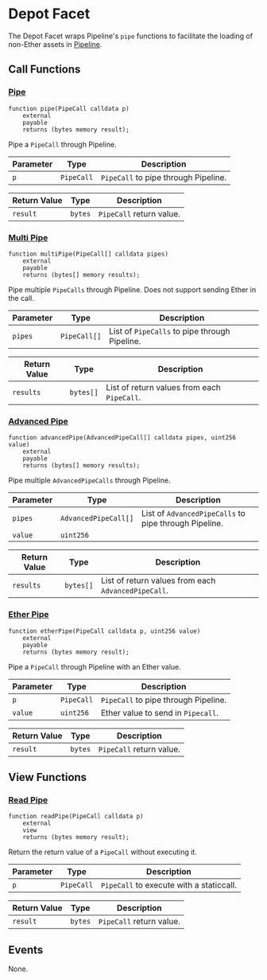 # Depot Facet

The Depot Facet wraps Pipeline's `pipe` functions to facilitate the loading of non-Ether assets in [Pipeline](https://evmpipeline.org/).

## Call Functions

### [Pipe](https://github.com/BeanstalkFarms/Beanstalk/blob/master/protocol/contracts/beanstalk/farm/DepotFacet.sol#L30)

```solidity
function pipe(PipeCall calldata p)
    external
    payable
    returns (bytes memory result);
```

Pipe a `PipeCall` through Pipeline.

| Parameter | Type       | Description                          |
| --------- | ---------- | ------------------------------------ |
| `p`       | `PipeCall` | `PipeCall` to pipe through Pipeline. |

| Return Value | Type    | Description              |
| ------------ | ------- | ------------------------ |
| `result`     | `bytes` | `PipeCall` return value. |

### [Multi Pipe](https://github.com/BeanstalkFarms/Beanstalk/blob/master/protocol/contracts/beanstalk/farm/DepotFacet.sol#L44)

```solidity
function multiPipe(PipeCall[] calldata pipes)
    external
    payable
    returns (bytes[] memory results);
```

Pipe multiple `PipeCalls` through Pipeline. Does not support sending Ether in the call.

| Parameter | Type         | Description                                   |
| --------- | ------------ | --------------------------------------------- |
| `pipes`   | `PipeCall[]` | List of `PipeCalls` to pipe through Pipeline. |

| Return Value | Type      | Description                                 |
| ------------ | --------- | ------------------------------------------- |
| `results`    | `bytes[]` | List of return values from each `PipeCall`. |

### [Advanced Pipe](https://github.com/BeanstalkFarms/Beanstalk/blob/master/protocol/contracts/beanstalk/farm/DepotFacet.sol#L57)

```solidity
function advancedPipe(AdvancedPipeCall[] calldata pipes, uint256 value)
    external
    payable
    returns (bytes[] memory results);
```

Pipe multiple `AdvancedPipeCalls` through Pipeline.

| Parameter | Type                 | Description                                           |
| --------- | -------------------- | ----------------------------------------------------- |
| `pipes`   | `AdvancedPipeCall[]` | List of `AdvancedPipeCalls` to pipe through Pipeline. |
| `value`   | `uint256`            |                                                       |

| Return Value | Type      | Description                                         |
| ------------ | --------- | --------------------------------------------------- |
| `results`    | `bytes[]` | List of return values from each `AdvancedPipeCall`. |

### [Ether Pipe](https://github.com/BeanstalkFarms/Beanstalk/blob/master/protocol/contracts/beanstalk/farm/DepotFacet.sol#L72)

```solidity
function etherPipe(PipeCall calldata p, uint256 value)
    external
    payable
    returns (bytes memory result);
```

Pipe a `PipeCall` through Pipeline with an Ether value.

| Parameter | Type       | Description                          |
| --------- | ---------- | ------------------------------------ |
| `p`       | `PipeCall` | `PipeCall` to pipe through Pipeline. |
| `value`   | `uint256`  | Ether value to send in `Pipecall`.   |

| Return Value | Type    | Description              |
| ------------ | ------- | ------------------------ |
| `result`     | `bytes` | `PipeCall` return value. |

## View Functions

### [Read Pipe](https://github.com/BeanstalkFarms/Beanstalk/blob/master/protocol/contracts/beanstalk/farm/DepotFacet.sol#L86)

```solidity
function readPipe(PipeCall calldata p)
    external
    view
    returns (bytes memory result);
```

Return the return value of a `PipeCall` without executing it.

| Parameter | Type       | Description                              |
| --------- | ---------- | ---------------------------------------- |
| `p`       | `PipeCall` | `PipeCall` to execute with a staticcall. |

| Return Value | Type    | Description              |
| ------------ | ------- | ------------------------ |
| `result`     | `bytes` | `PipeCall` return value. |

## Events

None.

